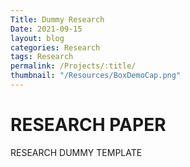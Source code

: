 ```yaml
---
Title: Dummy Research
Date: 2021-09-15
layout: blog
categories: Research
tags: Research
permalink: /Projects/:title/
thumbnail: "/Resources/BoxDemoCap.png"
---
```

<h1>RESEARCH PAPER</h1>
RESEARCH DUMMY TEMPLATE